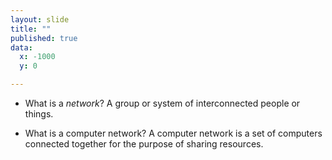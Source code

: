 ```yaml
---
layout: slide
title: ""
published: true
data:
  x: -1000
  y: 0

---
```

+ What is a *network*? 
  A group or system of interconnected people or things.

+ What is a computer network?
  A computer network is a set of computers connected together for the purpose of sharing resources.

